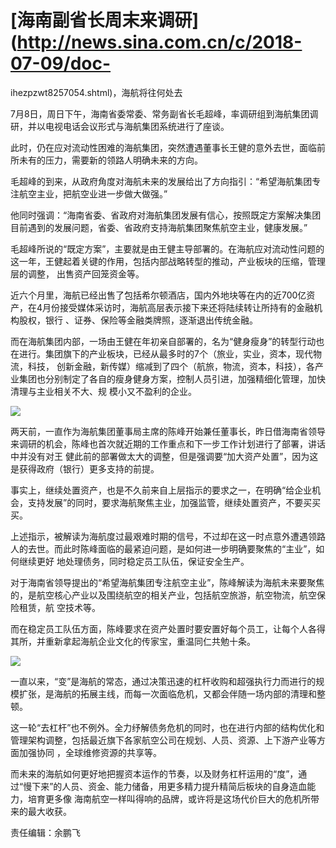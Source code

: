 # [海南副省长周末来调研](http://news.sina.com.cn/c/2018-07-09/doc-
ihezpzwt8257054.shtml)，海航将往何处去

7月8日，周日下午，海南省委常委、常务副省长毛超峰，率调研组到海航集团调研，并以电视电话会议形式与海航集团系统进行了座谈。

此时，仍在应对流动性困难的海航集团，突然遭遇董事长王健的意外去世，面临前所未有的压力，需要新的领路人明确未来的方向。

毛超峰的到来，从政府角度对海航未来的发展给出了方向指引：“希望海航集团专注航空主业，把航空业进一步做大做强。”

他同时强调：“海南省委、省政府对海航集团发展有信心，按照既定方案解决集团目前遇到的发展问题，省委、省政府支持海航集团聚焦航空主业，健康发展。”

毛超峰所说的“既定方案”，主要就是由王健主导部署的。在海航应对流动性问题的这一年，王健起着关键的作用，包括内部战略转型的推动，产业板块的压缩，管理层的调整，
出售资产回笼资金等。

近六个月里，海航已经出售了包括希尔顿酒店，国内外地块等在内的近700亿资产，在4月份接受媒体采访时，海航高层表示接下来还将陆续转让所持有的金融机构股权，银行
、证券、保险等金融类牌照，逐渐退出传统金融。

而在海航集团内部，一场由王健在年初亲自部署的，名为“健身瘦身”的转型行动也在进行。集团旗下的产业板块，已经从最多时的7个（旅业，实业，资本，现代物流，科技，
创新金融，新传媒）缩减到了四个（航旅，物流，资本，科技），各产业集团也分别制定了各自的瘦身健身方案，控制人员引进，加强精细化管理，加快清理与主业相关不大、规
模小又不盈利的企业。

![](http://n.sinaimg.cn/news/crawl/735/w490h245/20180709/qCGs-hezpzwu0875336.jpg)

两天前，一直作为海航集团董事局主席的陈峰开始兼任董事长，昨日借海南省领导来调研的机会，陈峰也首次就近期的工作重点和下一步工作计划进行了部署，讲话中并没有对王
健此前的部署做太大的调整，但是强调要“加大资产处置”，因为这是获得政府（银行）更多支持的前提。

事实上，继续处置资产，也是不久前来自上层指示的要求之一，在明确“给企业机会，支持发展”的同时，要求海航聚焦主业，加强监管，继续处置资产，不要买买买。

上述指示，被解读为海航度过最艰难时期的信号，不过却在这一时点意外遭遇领路人的去世。而此时陈峰面临的最紧迫问题，是如何进一步明确要聚焦的“主业”，如何继续更好
地处理债务，同时稳定员工队伍，保证安全生产。

对于海南省领导提出的“希望海航集团专注航空主业”，陈峰解读为海航未来要聚焦的，是航空核心产业以及围绕航空的相关产业，包括航空旅游，航空物流，航空保险租赁，航
空技术等。

而在稳定员工队伍方面，陈峰要求在资产处置时要安置好每个员工，让每个人各得其所，并重新拿起海航企业文化的传家宝，重温同仁共勉十条。

![](http://n.sinaimg.cn/news/crawl/642/w464h178/20180709/d_Lw-hezpzwu0875478.jpg)

一直以来，“变”是海航的常态，通过决策迅速的杠杆收购和超强执行力而进行的规模扩张，是海航的拓展主线，而每一次面临危机，又都会伴随一场内部的清理和整顿。

这一轮“去杠杆”也不例外。全力纾解债务危机的同时，也在进行内部的结构优化和管理架构调整，包括最近旗下各家航空公司在规划、人员、资源、上下游产业等方面加强协同
，全球维修资源的共享等。

而未来的海航如何更好地把握资本运作的节奏，以及财务杠杆运用的“度”，通过“慢下来”的人员、资金、能力储备，用更多精力提升精简后板块的自身造血能力，培育更多像
海南航空一样叫得响的品牌，或许将是这场代价巨大的危机所带来的最大收获。

责任编辑：余鹏飞

